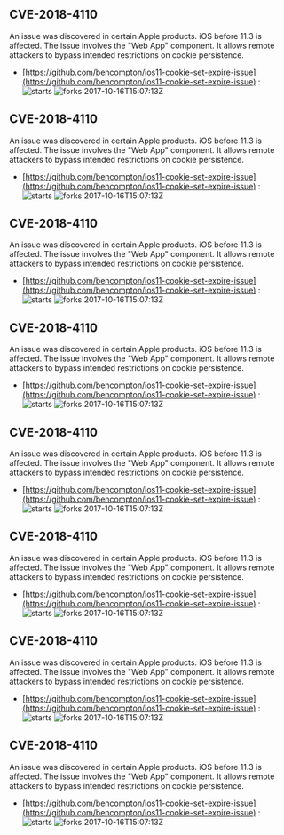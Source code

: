 ## CVE-2018-4110
 An issue was discovered in certain Apple products. iOS before 11.3 is affected. The issue involves the "Web App" component. It allows remote attackers to bypass intended restrictions on cookie persistence.

- [https://github.com/bencompton/ios11-cookie-set-expire-issue](https://github.com/bencompton/ios11-cookie-set-expire-issue) :  
![starts](https://img.shields.io/github/stars/bencompton/ios11-cookie-set-expire-issue.svg) 
![forks](https://img.shields.io/github/forks/bencompton/ios11-cookie-set-expire-issue.svg) 
2017-10-16T15:07:13Z

## CVE-2018-4110
 An issue was discovered in certain Apple products. iOS before 11.3 is affected. The issue involves the "Web App" component. It allows remote attackers to bypass intended restrictions on cookie persistence.

- [https://github.com/bencompton/ios11-cookie-set-expire-issue](https://github.com/bencompton/ios11-cookie-set-expire-issue) :  
![starts](https://img.shields.io/github/stars/bencompton/ios11-cookie-set-expire-issue.svg) 
![forks](https://img.shields.io/github/forks/bencompton/ios11-cookie-set-expire-issue.svg) 
2017-10-16T15:07:13Z

## CVE-2018-4110
 An issue was discovered in certain Apple products. iOS before 11.3 is affected. The issue involves the "Web App" component. It allows remote attackers to bypass intended restrictions on cookie persistence.

- [https://github.com/bencompton/ios11-cookie-set-expire-issue](https://github.com/bencompton/ios11-cookie-set-expire-issue) :  
![starts](https://img.shields.io/github/stars/bencompton/ios11-cookie-set-expire-issue.svg) 
![forks](https://img.shields.io/github/forks/bencompton/ios11-cookie-set-expire-issue.svg) 
2017-10-16T15:07:13Z

## CVE-2018-4110
 An issue was discovered in certain Apple products. iOS before 11.3 is affected. The issue involves the "Web App" component. It allows remote attackers to bypass intended restrictions on cookie persistence.

- [https://github.com/bencompton/ios11-cookie-set-expire-issue](https://github.com/bencompton/ios11-cookie-set-expire-issue) :  
![starts](https://img.shields.io/github/stars/bencompton/ios11-cookie-set-expire-issue.svg) 
![forks](https://img.shields.io/github/forks/bencompton/ios11-cookie-set-expire-issue.svg) 
2017-10-16T15:07:13Z

## CVE-2018-4110
 An issue was discovered in certain Apple products. iOS before 11.3 is affected. The issue involves the "Web App" component. It allows remote attackers to bypass intended restrictions on cookie persistence.

- [https://github.com/bencompton/ios11-cookie-set-expire-issue](https://github.com/bencompton/ios11-cookie-set-expire-issue) :  
![starts](https://img.shields.io/github/stars/bencompton/ios11-cookie-set-expire-issue.svg) 
![forks](https://img.shields.io/github/forks/bencompton/ios11-cookie-set-expire-issue.svg) 
2017-10-16T15:07:13Z

## CVE-2018-4110
 An issue was discovered in certain Apple products. iOS before 11.3 is affected. The issue involves the "Web App" component. It allows remote attackers to bypass intended restrictions on cookie persistence.

- [https://github.com/bencompton/ios11-cookie-set-expire-issue](https://github.com/bencompton/ios11-cookie-set-expire-issue) :  
![starts](https://img.shields.io/github/stars/bencompton/ios11-cookie-set-expire-issue.svg) 
![forks](https://img.shields.io/github/forks/bencompton/ios11-cookie-set-expire-issue.svg) 
2017-10-16T15:07:13Z

## CVE-2018-4110
 An issue was discovered in certain Apple products. iOS before 11.3 is affected. The issue involves the "Web App" component. It allows remote attackers to bypass intended restrictions on cookie persistence.

- [https://github.com/bencompton/ios11-cookie-set-expire-issue](https://github.com/bencompton/ios11-cookie-set-expire-issue) :  
![starts](https://img.shields.io/github/stars/bencompton/ios11-cookie-set-expire-issue.svg) 
![forks](https://img.shields.io/github/forks/bencompton/ios11-cookie-set-expire-issue.svg) 
2017-10-16T15:07:13Z

## CVE-2018-4110
 An issue was discovered in certain Apple products. iOS before 11.3 is affected. The issue involves the "Web App" component. It allows remote attackers to bypass intended restrictions on cookie persistence.

- [https://github.com/bencompton/ios11-cookie-set-expire-issue](https://github.com/bencompton/ios11-cookie-set-expire-issue) :  
![starts](https://img.shields.io/github/stars/bencompton/ios11-cookie-set-expire-issue.svg) 
![forks](https://img.shields.io/github/forks/bencompton/ios11-cookie-set-expire-issue.svg) 
2017-10-16T15:07:13Z

